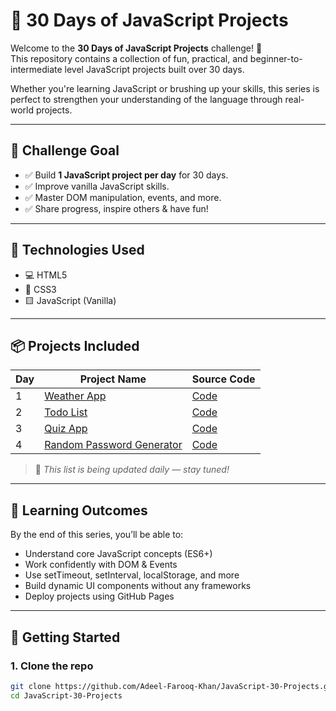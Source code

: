# 🧠 30 Days of JavaScript Projects

Welcome to the **30 Days of JavaScript Projects** challenge! 🚀  
This repository contains a collection of fun, practical, and beginner-to-intermediate level JavaScript projects built over 30 days.

Whether you're learning JavaScript or brushing up your skills, this series is perfect to strengthen your understanding of the language through real-world projects.

---

## 📅 Challenge Goal

- ✅ Build **1 JavaScript project per day** for 30 days.
- ✅ Improve vanilla JavaScript skills.
- ✅ Master DOM manipulation, events, and more.
- ✅ Share progress, inspire others & have fun!

---

## 🔧 Technologies Used

- 💻 HTML5
- 🎨 CSS3
- 🟨 JavaScript (Vanilla)

---

## 📦 Projects Included

| Day | Project Name                 | Source Code |
|-----|------------------------------|-------------|
| 1   | [Weather App](./Weather%20App) | [Code](./Weather%20App) |
| 2   | [Todo List](./To-do%20List) | [Code](./To-do%20List) |
| 3   | [Quiz App](./Quiz%20App) | [Code](./Quiz%20App) |
| 4   | [Random Password Generator](./Password%20Generator) | [Code](./Password%20Generator) |


> 🔄 *This list is being updated daily — stay tuned!*

---

## 🧠 Learning Outcomes

By the end of this series, you’ll be able to:

- Understand core JavaScript concepts (ES6+)
- Work confidently with DOM & Events
- Use setTimeout, setInterval, localStorage, and more
- Build dynamic UI components without any frameworks
- Deploy projects using GitHub Pages

---

## 🚀 Getting Started

### 1. Clone the repo
```bash
git clone https://github.com/Adeel-Farooq-Khan/JavaScript-30-Projects.git
cd JavaScript-30-Projects
